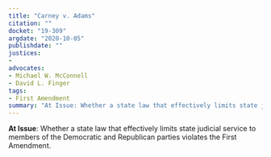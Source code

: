 ```yaml
---
title: "Carney v. Adams"
citation: ""
docket: "19-309"
argdate: "2020-10-05"
publishdate: ""
justices:
- 
advocates:
- Michael W. McConnell
- David L. Finger
tags:
- First Amendment
summary: "At Issue: Whether a state law that effectively limits state judicial service to members of the Democratic and Republican parties violates the First Amendment."
---
```

**At Issue**: Whether a state law that effectively limits state judicial service to members of the Democratic and Republican parties violates the First Amendment.